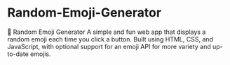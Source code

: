 # Random-Emoji-Generator
🎲 Random Emoji Generator A simple and fun web app that displays a random emoji each time you click a button. Built using HTML, CSS, and JavaScript, with optional support for an emoji API for more variety and up-to-date emojis.
